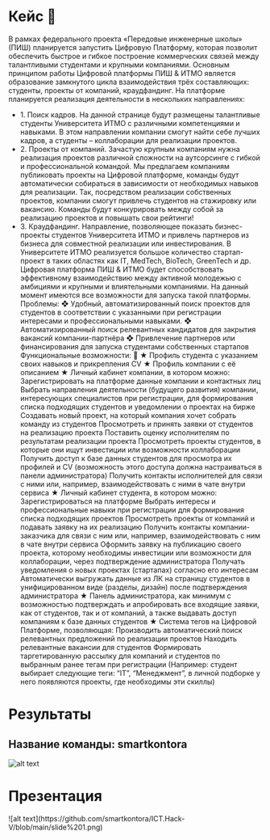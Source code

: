 <h1> Кейс 🔮 </h1>
В рамках федерального проекта «Передовые инженерные школы» (ПИШ)
планируется запустить Цифровую Платформу, которая позволит обеспечить
быстрое и гибкое построение коммерческих связей между талантливыми
студентами и крупными компаниями.
Основным принципом работы Цифровой платформы ПИШ & ИТМО является
образование замкнутого цикла взаимодействия трёх составляющих: студенты,
проекты от компаний, краудфандинг.
На платформе планируется реализация деятельности в нескольких
направлениях:
<ul>
  <li>1. Поиск кадров. На данной странице будут размещены талантливые
студенты Университета ИТМО с различными компетенциями и навыками. В
этом направлении компании смогут найти себе лучших кадров, а студенты –
коллаборации для реализации проектов.</li>
   <li>2. Проекты от компаний. Зачастую крупным компаниям нужна реализация
проектов различной сложности на аутсорсинге с гибкой и
профессиональной командой. Мы предлагаем компаниям публиковать
проекты на Цифровой платформе, команды будут автоматически
собираться в зависимости от необходимых навыков для реализации. Так,
посредством реализации собственных проектов, компании смогут привлечь
студентов на стажировку или вакансию. Команды будут конкурировать
между собой за реализацию проектов и повышать свои рейтинги!</li>
   <li>3. Краудфандинг. Направление, позволяющее показать бизнес-проекты
студентов Университета ИТМО и привлечь партнеров из бизнеса для
совместной реализации или инвестирования. В Университете ИТМО
реализуется большое количество стартап-проект в таких областях как IT,
MedTech, BioTech, GreenTech и др.
Цифровая платформа ПИШ & ИТМО будет способствовать эффективному
взаимодействию между активной молодежью с амбициями и крупными и
влиятельными компаниями. На данный момент имеются все возможности для
запуска такой платформы.
Проблемы:
❖ Удобный, автоматизированный поиск проектов для студентов в
соответствии с указанными при регистрации интересами и
профессиональными навыками.
❖ Автоматизированный поиск релевантных кандидатов для закрытия
вакансий компании-партнёра
❖ Привлечение партнеров или финансирования для запуска студентами
собственных стартапов
Функциональные возможности: 📌
★ Профиль студента с указанием своих навыков и прикрепления CV
★ Профиль компании с её описанием
★ Личный кабинет компании, в котором можно:
Зарегистрировать на платформе данные компании и контактных лиц
Выбрать направления деятельности (будущего развития) компании,
интересующих специалистов при регистрации, для формирования
списка подходящих студентов и уведомлении о проектах на бирже
Создавать новый проект, на который компания хочет собрать команду
из студентов
Просмотреть и принять заявки от студентов на реализацию проекта
Поставить оценку исполнителям по результатам реализации проекта
Просмотреть проекты студентов, в которые они ищут инвестиции или
возможности коллаборации
Получить доступ к базе данных студентов для просмотра их профилей и
CV (возможность этого доступа должна настраиваться в панели
администратора)
Получить контакты исполнителей для связи с ними или, например,
взаимодействовать с ними в чате внутри сервиса
★ Личный кабинет студента, в котором можно:
Зарегистрироваться на платформе
Выбрать интересы и профессиональные навыки при регистрации для
формирования списка подходящих проектов
Просмотреть проекты от компаний и подавать заявку на их реализацию
Получить контакты компании-заказчика для связи с ним или, например,
взаимодействовать с ним в чате внутри сервиса
Оформить заявку на публикацию своего проекта, которому необходимы
инвестиции или возможности для коллаборации, через подтверждение
администратора
Получать уведомления о новых проектах (стартапах) согласно его
интересам
Автоматически выгружать данные из ЛК на страницу студентов в
унифицированном виде (разделы, дизайн) после подтверждения
администратора
★ Панель администратора, как минимум с возможностью подтверждать и
апробировать все входящие заявки, как от студентов, так и от компаний, а
также выдавать доступ компаниям к базе данных студентов
★ Система тегов на Цифровой Платформе, позволяющая:
Производить автоматический поиск релевантных предложений по
реализации проектов
Находить релевантные вакансии для студентов
Формировать таргетированную рассылку для компаний и студентов по
выбранным ранее тегам при регистрации
(Например: студент выбирает следующие теги: “IT”, “Менеджмент”, в личной
подборке у него появляются проекты, где необходимы эти скиллы)</li>
</ul>




<h1> Результаты </h1>

<h2> Название команды: smartkontora </h2>

![alt text](https://github.com/smartkontora/ICT.Hack-V/blob/main/results.png)

<h1> Презентация </h1>
![alt text](https://github.com/smartkontora/ICT.Hack-V/blob/main/slide%201.png)

